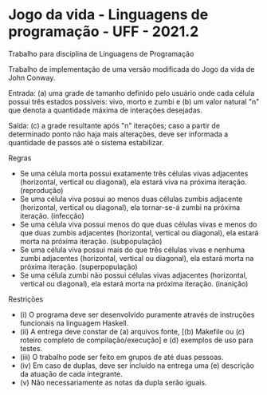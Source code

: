 # Jogo da vida - Linguagens de programação - UFF - 2021.2
 Trabalho para disciplina de Linguagens de Programação
 
 Trabalho de implementação de uma versão modificada do Jogo da vida de John Conway.

 Entrada: (a) uma grade de tamanho definido pelo usuário onde cada célula possui três estados possíveis: vivo, morto e zumbi e (b) um valor natural "n" que denota a quantidade máxima de interações desejadas.

 Saída: (c) a grade resultante após "n" iterações; caso a partir de determinado ponto não haja mais alterações, deve ser informada a quantidade de passos até o sistema estabilizar.

 Regras
 * Se uma célula morta possui exatamente três células vivas adjacentes (horizontal, vertical ou diagonal), ela estará viva na próxima iteração. (reprodução)
 * Se uma célula viva possui ao menos duas células zumbis adjacente (horizontal, vertical ou diagonal), ela tornar-se-á zumbi na próxima iteração. (infecção)
 * Se uma célula viva possui menos do que duas células vivas e menos do que duas zumbis adjacentes (horizontal, vertical ou diagonal), ela estará morta na próxima iteração. (subpopulação)
 * Se uma célula viva possui mais do que três células vivas e nenhuma zumbi adjacentes (horizontal, vertical ou diagonal), ela estará morta na próxima iteração. (superpopulação)
 * Se uma célula zumbi não possui células vivas adjacentes (horizontal, vertical ou diagonal), ela estará morta na próxima iteração. (inanição)

 Restrições
 * (i) O programa deve ser desenvolvido puramente através de instruções funcionais na linguagem Haskell.
 * (ii) A entrega deve constar de (a) arquivos fonte, [(b) Makefile ou (c) roteiro completo de compilação/execução] e (d) exemplos de uso para testes.
 * (iii) O trabalho pode ser feito em grupos de até duas pessoas.
 * (iv) Em caso de duplas, deve ser incluído na entrega uma (e) descrição da atuação de cada integrante.
 * (v) Não necessariamente as notas da dupla serão iguais.
